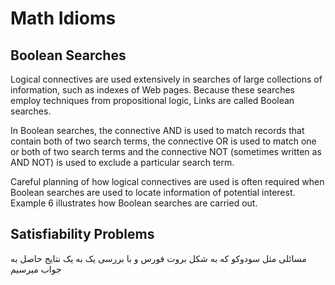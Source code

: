 # Math Idioms

## Boolean Searches

Logical connectives are used extensively in searches of large collections of information, such as indexes of Web pages. Because these searches employ techniques from propositional logic, Links are called Boolean searches.

In Boolean searches, the connective AND is used to match records that contain both of two search terms, the connective OR is used to match one or both of two search terms and the connective NOT (sometimes written as AND NOT) is used to exclude a particular search term.

Careful planning of how logical connectives are used is often required when Boolean searches are used to locate information of potential interest. Example 6 illustrates how Boolean searches are carried out.

## Satisfiability Problems

<span dir="rtl">مسائلی مثل سودوکو که به شکل بروت فورس و با بررسی یک به یک نتایج حاصل به جواب میرسیم</span>
